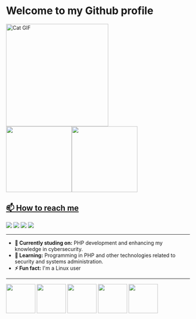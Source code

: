 # Welcome to my Github profile

<img src="https://media1.tenor.com/m/0oONemSpsAwAAAAC/plongus-mcnyale.gif" alt="Cat GIF" width="280px"/>

<div>
<a href="https://github.com/pansiere">
<img loading="lazy" height="180em" src="https://github-readme-stats.vercel.app/api/top-langs/?username=pansiere&layout=compact&langs_count=7&theme=dark"/><img loading="lazy" height="180em" src="https://github-readme-stats.vercel.app/api?username=pansiere&show_icons=true&theme=dark&include_all_commits=true&count_private=true"/>
</div>

## 📫 How to reach me

<div>
<a href="https://www.youtube.com/@PansiereCyberSecurity" target="_blank"><img loading="lazy" src="https://img.shields.io/badge/YouTube-FF0000?style=for-the-badge&logo=youtube&logoColor=white" target="_blank"></a>
<a href = "mailto:ojp027@gmail.com"><img loading="lazy" src="https://img.shields.io/badge/Gmail-D14836?style=for-the-badge&logo=gmail&logoColor=white" target="_blank"></a>
<a href="https://www.linkedin.com/in/seu-usuário-linkedln-aqui" target="_blank"><img loading="lazy" src="https://img.shields.io/badge/-LinkedIn-%230077B5?style=for-the-badge&logo=linkedin&logoColor=white" target="_blank"></a>
<a href="https://wa.me/5527996710677" target="blank"> <img loading="lazy" src="https://img.shields.io/badge/WhatsApp-25D366?style=for-the-badge&logo=whatsapp&logoColor=white" target="_blank"></a>

---

- **🔭 Currently studing on:** PHP development and enhancing my knowledge in cybersecurity.
- **🌱 Learning:** Programming in PHP and other technologies related to security and systems administration.
- **⚡ Fun fact:** I'm a Linux user

---

<img loading="lazy" height=80px width=80px src="https://cdn.jsdelivr.net/gh/devicons/devicon@latest/icons/kubernetes/kubernetes-original.svg" /> <img loading="lazy" height=80px width=80px src="https://cdn.jsdelivr.net/gh/devicons/devicon@latest/icons/docker/docker-original-wordmark.svg" /> <img loading="lazy" height=80px width=80px src="https://cdn.jsdelivr.net/gh/devicons/
devicon@latest/icons/linux/linux-original.svg" /> <img  loading="lazy" height=80px width=80px src="https://cdn.jsdelivr.net/gh/devicons/devicon@latest/icons/php/php-original.svg" /> <img loading="lazy" height=80px width=80px src="https://cdn.jsdelivr.net/gh/devicons/devicon@latest/icons/azuresqldatabase/azuresqldatabase-original.svg" />
